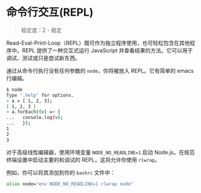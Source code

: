 # 命令行交互(REPL)

> 稳定度：2 - 稳定

Read-Eval-Print-Loop（REPL）既可作为独立程序使用，也可轻松包含在其他程序中。REPL 提供了一种交互式运行 JavaScript 并查看结果的方法。它可以用于调试、测试或只是尝试新东西。

通过从命令行执行没有任何参数的 `node`，你将被放入 REPL。它有简单的 emacs 行编辑。

``` bash
$ node
Type '.help' for options.
> a = [ 1, 2, 3];
[ 1, 2, 3 ]
> a.forEach((v) => {
...   console.log(v);
...   });
1
2
3
```

对于高级线性编辑器，使用环境变量 `NODE_NO_READLINE=1` 启动 Node.js。在规范终端设置中启动主要的和调试的 REPL，这将允许你使用 `rlwrap`。

例如，你可以将其添加到你的 `bashrc` 文件中：

``` bash
alias node="env NODE_NO_READLINE=1 rlwrap node"
```